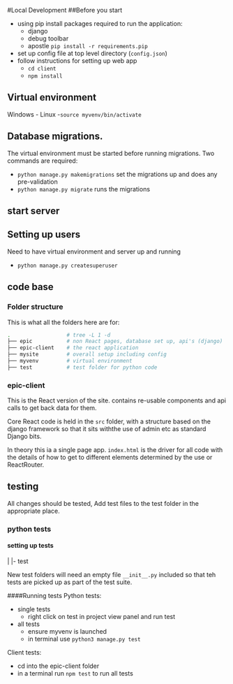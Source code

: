 #Local Development
##Before you start

- using pip install packages required to run the application:
  - django
  - debug toolbar
  - apostle
  `pip install -r requirements.pip`
- set up config file at top level directory (`config.json`)
- follow instructions for setting up web app
  - `cd client`
  - `npm install`

## Virtual environment
Windows - 
Linux -`source myvenv/bin/activate`

## Database migrations.
The virtual environment must be started before running migrations.  Two commands are required:
- `python manage.py makemigrations` set the migrations up and does any pre-validation
- `python manage.py migrate` runs the migrations

## start server

## Setting up users
Need to have virtual environment and server up and running
- `python manage.py createsuperuser` 
## code base

### Folder structure
This is what all the folders here are for:
```bash
.                  # tree -L 1 -d
├── epic           # non React pages, database set up, api's (django)
├── epic-client    # the react application
├── mysite         # overall setup including config 
├── myvenv         # virtual environment 
├── test           # test folder for python code
```
### epic-client 
This is the React version of the site. contains re-usable components and api calls to get back data for them.

Core React code is held in the `src` folder, with a structure based on the django framework so that it sits withthe use of admin etc as standard Django bits.

In theory this ia a single page app.  `index.html` is the driver for all code with the details of how to get to different elements determined by the use or ReactRouter.
## testing 

All changes should be tested,  Add test files to the test folder in the appropriate place.

### python tests
#### setting up tests
|
|- test

New test folders will need an empty file `__init__.py` included so that teh tests are picked up as part of the test suite.

####Running tests
Python tests:
- single tests
  - right click on test in project view panel and run test
- all tests
  - ensure myvenv is launched
  - in terminal use `python3 manage.py test`

Client tests:
- cd into the epic-client folder
- in a terminal run `npm test` to run all tests  
  
  

